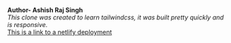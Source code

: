 **Author- Ashish Raj Singh**<br>
*This clone was created to learn tailwindcss, it was built pretty quickly and is responsive.*<br>
[This is a link to a netlify deployment](https://xcloneusingtailwindcss.netlify.app/)
